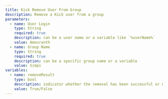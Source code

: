 ```yaml
---
title: Kick Remove User From Group
description: Remove a Kick user from a group
parameters:
  - name: User Login
    type: String
    required: true
    description: can be a user name or a variable like `%userName%`
    value: Amouranth
  - name: Group Name
    type: String
    required: true
    description: can be a specific group name or a variable
    value: Simps
variables:
  - name: removeResult
    type: bool
    description: indicator whether the removal has been successful or not
    value: True/False
---
```

